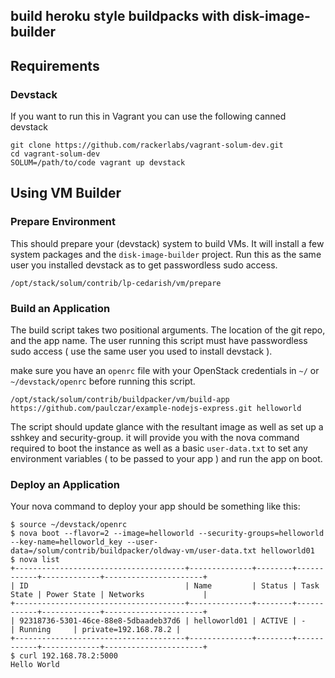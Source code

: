 build heroku style buildpacks with disk-image-builder
-----------------------------------------------------

## Requirements

### Devstack

If you want to run this in Vagrant you can use the following canned devstack

```
git clone https://github.com/rackerlabs/vagrant-solum-dev.git
cd vagrant-solum-dev
SOLUM=/path/to/code vagrant up devstack
```

## Using VM Builder

### Prepare Environment

This should prepare your (devstack) system to build VMs.  It will install a few system packages and the `disk-image-builder` project.   Run this as the same user you installed devstack as to get passwordless sudo access.

```
/opt/stack/solum/contrib/lp-cedarish/vm/prepare
```

### Build an Application

The build script takes two positional arguments.   The location of the git repo, and the app name.  The user running this script must have passwordless sudo access ( use the same user you used to install devstack ).

make sure you have an `openrc` file with your OpenStack credentials in `~/` or `~/devstack/openrc` before running this script.

```
/opt/stack/solum/contrib/buildpacker/vm/build-app https://github.com/paulczar/example-nodejs-express.git helloworld
```

The script should update glance with the resultant image as well as set up a sshkey and security-group.  it will provide you with the nova command required to boot the instance as well as a basic `user-data.txt` to set any environment variables ( to be passed to your app ) and run the app on boot. 

### Deploy an Application

Your nova command to deploy your app should be something like this:


```
$ source ~/devstack/openrc
$ nova boot --flavor=2 --image=helloworld --security-groups=helloworld --key-name=helloworld_key --user-data=/solum/contrib/buildpacker/oldway-vm/user-data.txt helloworld01
$ nova list
+--------------------------------------+--------------+--------+------------+-------------+----------------------+
| ID                                   | Name         | Status | Task State | Power State | Networks             |
+--------------------------------------+--------------+--------+------------+-------------+----------------------+
| 92318736-5301-46ce-88e8-5dbaadeb37d6 | helloworld01 | ACTIVE | -          | Running     | private=192.168.78.2 |
+--------------------------------------+--------------+--------+------------+-------------+----------------------+
$ curl 192.168.78.2:5000
Hello World
```
